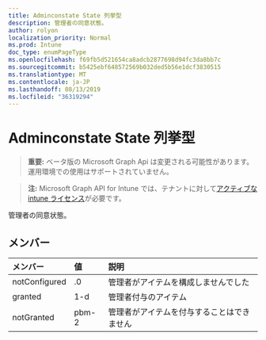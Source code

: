 ```yaml
---
title: Adminconstate State 列挙型
description: 管理者の同意状態。
author: rolyon
localization_priority: Normal
ms.prod: Intune
doc_type: enumPageType
ms.openlocfilehash: f69fb5d521654ca8adcb2877698d94fc3da8bb7c
ms.sourcegitcommit: b5425ebf648572569b032ded5b56e1dcf3830515
ms.translationtype: MT
ms.contentlocale: ja-JP
ms.lasthandoff: 08/13/2019
ms.locfileid: "36319294"
---
```

# <a name="adminconsentstate-enum-type"></a>Adminconstate State 列挙型

> **重要:** ベータ版の Microsoft Graph Api は変更される可能性があります。運用環境での使用はサポートされていません。

> **注:** Microsoft Graph API for Intune では、テナントに対して[アクティブな intune ライセンス](https://go.microsoft.com/fwlink/?linkid=839381)が必要です。

管理者の同意状態。

## <a name="members"></a>メンバー
|メンバー|値|説明|
|:---|:---|:---|
|notConfigured|.0|管理者がアイテムを構成しませんでした|
|granted|1-d|管理者付与のアイテム|
|notGranted|pbm-2|管理者がアイテムを付与することはできません|



